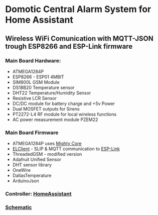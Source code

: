 # Domotic Central Alarm System for Home Assistant
## Wireless WiFi Comunication with MQTT-JSON trough ESP8266 and ESP-Link firmware
### Main Board Hardware:
* ATMEGA1284P
* ESP8266 - ESP01 4MBIT
* SIM800L GSM Module
* DS18B20 Temperature sensor
* DHT22 Temperature/Humidity Sensor
* Resistive LCR Sensor
* DC/DC module for battery charge and +5v Power
* Dual MOSFET outputs for Sirens
* PT2272-L4 RF module for local wireless functions
* AC power measurement module PZEM22

### Main Board Firmware
* ATMEGA1284P uses [Mighty Core](https://github.com/MCUdude/MightyCore)
* [ELClient](https://github.com/jeelabs/el-client/tree/master/ELClient) - SLIP & MQTT communication to [ESP-Link](https://github.com/jeelabs/esp-link)
* ThreadedGSM - modified version
* Adafruit Unified Sensor
* DHT sensor library
* OneWire
* DallasTemperature
* ArduinoJson

### Controller: [HomeAssistant]()

### [Schematic](https://easyeda.com/editor#id=|d1a352035b8044ac87127abeea01cdcf)